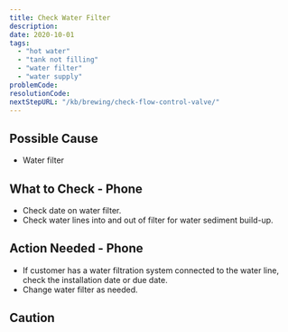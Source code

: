 ```yaml
---
title: Check Water Filter
description:
date: 2020-10-01
tags:
  - "hot water"
  - "tank not filling"
  - "water filter"
  - "water supply"
problemCode: 
resolutionCode: 
nextStepURL: "/kb/brewing/check-flow-control-valve/"
---
```

## Possible Cause

- Water filter

## What to Check - Phone

- Check date on water filter.
- Check water lines into and out of filter for water sediment build-up.

## Action Needed - Phone

- If customer has a water filtration system connected to the water line, check the installation date or due date.
- Change water filter as needed.

## Caution
